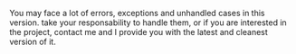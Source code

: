 You may face a lot of errors, exceptions and unhandled cases in this version. take your responsability to handle them, or if you are interested in the project, contact me and I provide you with the latest and cleanest version of it.
